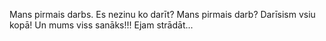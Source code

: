 Mans  pirmais darbs.
Es nezinu ko darīt?
Mans pirmais darb? 
Darīsism vsiu kopā!
Un mums viss sanāks!!!
Ejam strādāt...
